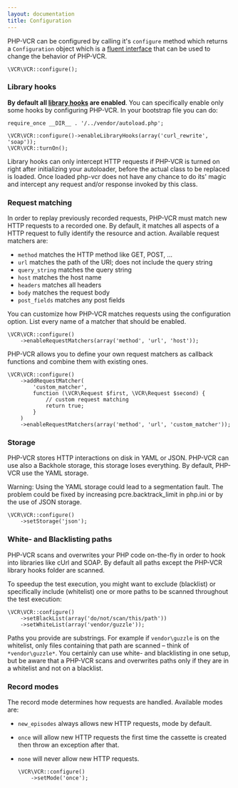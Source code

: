 ```yaml
---
layout: documentation
title: Configuration
---
```


PHP-VCR can be configured by calling it's `configure` method which returns a `Configuration` object which is a [fluent interface](http://en.wikipedia.org/wiki/Fluent_interface) that can be used to change the behavior of PHP-VCR.

    \VCR\VCR::configure();

### Library hooks

**By default all [library hooks](/documentation/libraryhooks) are enabled**. You can specifically enable only some hooks by configuring PHP-VCR. In your bootstrap file you can do:

    require_once __DIR__ . '/../vendor/autoload.php';

    \VCR\VCR::configure()->enableLibraryHooks(array('curl_rewrite', 'soap'));
    \VCR\VCR::turnOn();

Library hooks can only intercept HTTP requests if PHP-VCR is turned on right after initializing your autoloader, before the actual class to be replaced is loaded.
Once loaded php-vcr does not have any chance to do its' magic and intercept any request and/or response invoked by this class.


### Request matching

In order to replay previously recorded requests, PHP-VCR must match new HTTP requests to a recorded one. By default, it matches all aspects of a HTTP request to fully identify the resource and action. Available request matchers are:

 * `method` matches the HTTP method like GET, POST, ...
 * `url` matches the path of the URI; does not include the query string
 * `query_string` matches the query string
 * `host` matches the host name
 * `headers` matches all headers
 * `body` matches the request body
 * `post_fields` matches any post fields

You can customize how PHP-VCR matches requests using the configuration option. List every name of a matcher that should be enabled.

    \VCR\VCR::configure()
        ->enableRequestMatchers(array('method', 'url', 'host'));

PHP-VCR allows you to define your own request matchers as callback functions and combine them with existing ones.

    \VCR\VCR::configure()
        ->addRequestMatcher(
            'custom_matcher',
            function (\VCR\Request $first, \VCR\Request $second) {
                // custom request matching
                return true;
            }
        )
        ->enableRequestMatchers(array('method', 'url', 'custom_matcher'));

### Storage

PHP-VCR stores HTTP interactions on disk in YAML or JSON. PHP-VCR can use also a Backhole storage, this storage loses everything. By default, PHP-VCR use the YAML storage.

Warning: Using the YAML storage could lead to a segmentation fault. The problem could be fixed by increasing pcre.backtrack_limit in php.ini or by the use of JSON storage.

    \VCR\VCR::configure()
        ->setStorage('json');


### White- and Blacklisting paths

PHP-VCR scans and overwrites your PHP code on-the-fly in order to hook into libraries like cUrl and SOAP. By default all paths except the PHP-VCR library hooks folder are scanned.

To speedup the test execution, you might want to exclude (blacklist) or specifically include (whitelist) one or more paths to be scanned throughout the test execution:

    \VCR\VCR::configure()
        ->setBlackList(array('do/not/scan/this/path'))
        ->setWhiteList(array('vendor/guzzle'));

Paths you provide are substrings. For example if `vendor\guzzle` is on the whitelist, only files containing that path are scanned – think of `*vendor\guzzle*`.
You certainly can use white- and blacklisting in one setup, but be aware that a PHP-VCR scans and overwrites paths only if they are in a whitelist and not on a blacklist.


### Record modes

The record mode determines how requests are handled. Available modes are:

 * `new_episodes` always allows new HTTP requests, mode by default.
 * `once` will allow new HTTP requests the first time the cassette is created then throw an exception after that.
 * `none` will never allow new HTTP requests.

    ```
    \VCR\VCR::configure()
        ->setMode('once');
    ```
